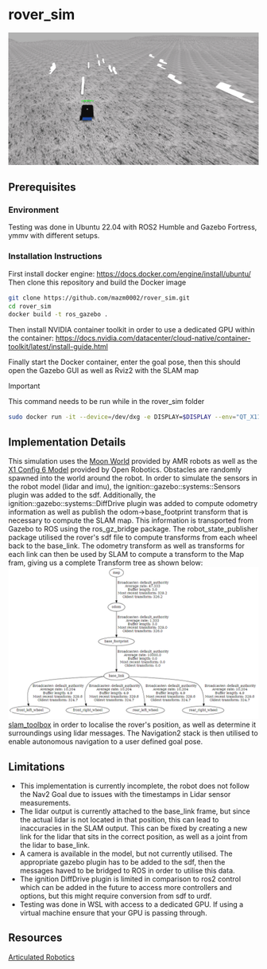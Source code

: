 # rover_sim
![Lunar rover simulation](https://raw.githubusercontent.com/mazm0002/rover_sim/main/Screenshot%202024-01-16%20173225.png?token=GHSAT0AAAAAACMPQUU7NCTI4MRTZ6WVNLTUZNGEPQQ)
## Prerequisites
### Environment
Testing was done in Ubuntu 22.04 with ROS2 Humble and Gazebo Fortress, ymmv with different setups.
### Installation Instructions
First install docker engine: https://docs.docker.com/engine/install/ubuntu/ \
Then clone this repository and build the Docker image
```` bash
git clone https://github.com/mazm0002/rover_sim.git
cd rover_sim
docker build -t ros_gazebo .
````
Then install NVIDIA container toolkit in order to use a dedicated GPU within the container: https://docs.nvidia.com/datacenter/cloud-native/container-toolkit/latest/install-guide.html

Finally start the Docker container, enter the goal pose, then this should open the Gazebo GUI as well as Rviz2 with the SLAM map 
> [!IMPORTANT]  
> This command needs to be run while in the rover_sim folder
```` bash
sudo docker run -it --device=/dev/dxg -e DISPLAY=$DISPLAY --env="QT_X11_NO_MITSHM=1" --volume="/tmp/.X11-unix:/tmp/.X11-unix:rw" -e MESA_D3D12_DEFAULT_ADAPTER_NAME=NVIDIA --gpus all --mount src=$(pwd),target=/catkin_ws,type=bind ros_gazebo
````
## Implementation Details
This simulation uses the [Moon World](https://github.com/MobileRobots/amr-ros-config/blob/master/gazebo/moon.world) provided by AMR robots as well as the [X1 Config 6 Model](https://app.gazebosim.org/OpenRobotics/fuel/models/X1%20Config%206) provided by Open Robotics. Obstacles are randomly spawned into the world around the robot. In order to simulate the sensors in the robot model (lidar and imu), the ignition::gazebo::systems::Sensors plugin was added to the sdf. Additionally, the ignition::gazebo::systems::DiffDrive plugin was added to compute odometry information as well as publish the odom->base_footprint transform that is necessary to compute the SLAM map. This information is transported from Gazebo to ROS using the ros_gz_bridge package. The robot_state_publisher package utilised the rover's sdf file to compute transforms from each wheel back to the base_link. The odometry transform as well as transforms for each link can then be used by SLAM to compute a transform to the Map fram, giving us a complete Transform tree as shown below:
![Transform tree](https://raw.githubusercontent.com/mazm0002/rover_sim/main/transform_tree.png)
[slam_toolbox](https://github.com/SteveMacenski/slam_toolbox) in order to localise the rover's position, as well as determine it surroundings using lidar messages. The Navigation2 stack is then utilised to enable autonomous navigation to a user defined goal pose.
## Limitations
* This implementation is currently incomplete, the robot does not follow the Nav2 Goal due to issues with the timestamps in Lidar sensor measurements.
* The lidar output is currently attached to the base_link frame, but since the actual lidar is not located in that position, this can lead to inaccuracies in the SLAM output. This can be fixed by creating a new link for the lidar that sits in the correct position, as well as a joint from the lidar to base_link.
* A camera is available in the model, but not currently utilised. The appropriate gazebo plugin has to be added to the sdf, then the messages haved to be bridged to ROS in order to utilise this data.
* The ignition DiffDrive plugin is limited in comparison to ros2 control which can be added in the future to access more controllers and options, but this might require conversion from sdf to urdf.
* Testing was done in WSL with access to a dedicated GPU. If using a virtual machine ensure that your GPU is passing through.
## Resources 
[Articulated Robotics](https://www.youtube.com/playlist?list=PLunhqkrRNRhYAffV8JDiFOatQXuU-NnxT)
